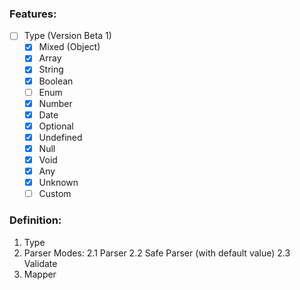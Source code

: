 ### Features:
 - [ ] Type (Version Beta 1)
   - [X] Mixed (Object)
   - [X] Array
   - [X] String
   - [X] Boolean
   - [ ] Enum
   - [X] Number
   - [X] Date
   - [X] Optional 
   - [X] Undefined
   - [X] Null
   - [X] Void
   - [X] Any
   - [X] Unknown
   - [ ] Custom
### Definition:
  1. Type
  2. Parser Modes:
    2.1 Parser
    2.2 Safe Parser (with default value)
    2.3 Validate
  3. Mapper